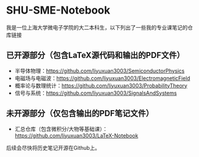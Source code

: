 # SHU-SME-Notebook

我是一位上海大学微电子学院的大二本科生，以下列出了一些我的专业课笔记的仓库链接

## 已开源部分（包含LaTeX源代码和输出的PDF文件）
- 半导体物理：https://github.com/liyuxuan3003/SemiconductorPhysics
- 电磁场与电磁波：https://github.com/liyuxuan3003/ElectromagneticField
- 概率论与数理统计：https://github.com/liyuxuan3003/ProbabilityTheory
- 信号与系统：https://github.com/liyuxuan3003/SignalsAndSystems

## 未开源部分（仅包含输出的PDF笔记文件）
- 汇总仓库（包含微积分/大物等基础课）：https://github.com/liyuxuan3003/LaTeX-Notebook

后续会尽快将历史笔记开源在Github上。
